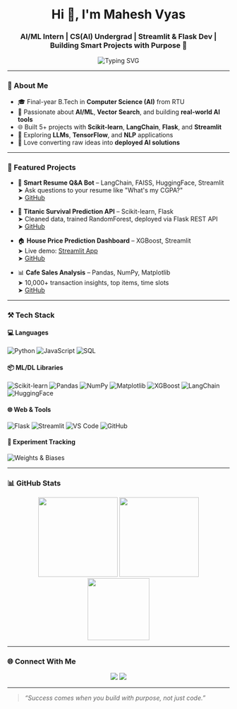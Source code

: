 <h1 align="center">Hi 👋, I'm Mahesh Vyas</h1>
<h3 align="center">AI/ML Intern | CS(AI) Undergrad | Streamlit & Flask Dev | Building Smart Projects with Purpose 🚀</h3>

<div align="center">
  <img src="https://readme-typing-svg.demolab.com?font=Fira+Code&size=22&pause=1000&center=true&vCenter=true&width=500&lines=Final+Year+CS+AI+Student+@RTU;Building+AI+Apps+%F0%9F%96%A5%EF%B8%8F+with+Python+%2B+ML;Flask+%2B+Streamlit+Project+Deployer;Always+Learning+%F0%9F%94%8D+%7C+Always+Building" alt="Typing SVG" />
</div>

---

### 🧠 About Me

- 🎓 Final-year B.Tech in **Computer Science (AI)** from RTU  
- 🤖 Passionate about **AI/ML**, **Vector Search**, and building **real-world AI tools**
- 🌐 Built 5+ projects with **Scikit-learn**, **LangChain**, **Flask**, and **Streamlit**
- 🔭 Exploring **LLMs**, **TensorFlow**, and **NLP** applications
- 🧰 Love converting raw ideas into **deployed AI solutions**

---

### 💼 Featured Projects

- 🧠 **Smart Resume Q&A Bot** – LangChain, FAISS, HuggingFace, Streamlit  
  ➤ Ask questions to your resume like "What's my CGPA?"  
  ➤ [GitHub](https://github.com/maheshh-v/Smart-Resume-QnA-Bot)

- 🚢 **Titanic Survival Prediction API** – Scikit-learn, Flask  
  ➤ Cleaned data, trained RandomForest, deployed via Flask REST API  
  ➤ [GitHub](https://github.com/maheshh-v/Titanic-survival-prediction)

- 🏠 **House Price Prediction Dashboard** – XGBoost, Streamlit  
  ➤ Live demo: [Streamlit App](https://smarthouseprice-predictor-rxuhktznbghd6n4fz22y86.streamlit.app/)  
  ➤ [GitHub](https://github.com/maheshh-v/SmartHousePrice-Predictor)

- 📊 **Cafe Sales Analysis** – Pandas, NumPy, Matplotlib  
  ➤ 10,000+ transaction insights, top items, time slots  
  ➤ [GitHub](https://github.com/maheshh-v/Cafe-sales-Analysis)

---

### ⚒️ Tech Stack

#### 💻 Languages
![Python](https://img.shields.io/badge/-Python-3776AB?style=flat&logo=python&logoColor=white)
![JavaScript](https://img.shields.io/badge/-JavaScript-F7DF1E?style=flat&logo=javascript)
![SQL](https://img.shields.io/badge/-SQL-4479A1?style=flat&logo=postgresql)

#### 📦 ML/DL Libraries
![Scikit-learn](https://img.shields.io/badge/-Scikit--learn-F7931E?style=flat&logo=scikit-learn&logoColor=white)
![Pandas](https://img.shields.io/badge/-Pandas-150458?style=flat&logo=pandas)
![NumPy](https://img.shields.io/badge/-NumPy-013243?style=flat&logo=numpy)
![Matplotlib](https://img.shields.io/badge/-Matplotlib-11557C?style=flat)
![XGBoost](https://img.shields.io/badge/-XGBoost-EC5C25?style=flat&logo=python&logoColor=white)
![LangChain](https://img.shields.io/badge/-LangChain-000?style=flat)
![HuggingFace](https://img.shields.io/badge/-HuggingFace-FCC624?style=flat&logo=huggingface)

#### 🌐 Web & Tools
![Flask](https://img.shields.io/badge/-Flask-000000?style=flat&logo=flask)
![Streamlit](https://img.shields.io/badge/-Streamlit-FF4B4B?style=flat&logo=streamlit&logoColor=white)
![VS Code](https://img.shields.io/badge/-VS%20Code-007ACC?style=flat&logo=visual-studio-code)
![GitHub](https://img.shields.io/badge/-GitHub-181717?style=flat&logo=github)

#### 🧪 Experiment Tracking
![Weights & Biases](https://img.shields.io/badge/-W%26B-FCC624?style=flat&logo=wandb)

---

### 📊 GitHub Stats

<div align="center">
  <img src="https://github-readme-stats.vercel.app/api?username=maheshh-v&show_icons=true&theme=radical" height="180"/>
  <img src="https://github-readme-streak-stats.herokuapp.com/?user=maheshh-v&theme=radical" height="180"/>
</div>

<div align="center">
  <img src="https://github-readme-stats.vercel.app/api/top-langs/?username=maheshh-v&layout=compact&theme=radical" height="140"/>
</div>

---

### 🌐 Connect With Me

<p align="center">
  <a href="https://www.linkedin.com/in/mahesh-vyas-88ab41188/" target="_blank"><img src="https://img.shields.io/badge/-LinkedIn-0077B5?style=for-the-badge&logo=linkedin&logoColor=white"/></a>
  <a href="mailto:maheshvya.724@gmail.com"><img src="https://img.shields.io/badge/-Gmail-D14836?style=for-the-badge&logo=gmail&logoColor=white"/></a>
</p>

---

> _“Success comes when you build with purpose, not just code.”_

